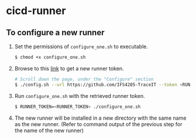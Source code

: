 # cicd-runner

## To configure a new runner 

1) Set the permissions of `configure_one.sh` to executable.
    ```bash
    $ chmod +x configure_one.sh
    ```

2) Browse to this [link](https://github.com/organizations/IFS4205-TraceIT/settings/actions/runners/new?arch=x64&os=linux) to get a new runner token.
    ```bash
    # Scroll down the page, under the "Configure" section
    $ ./config.sh --url https://github.com/IFS4205-TraceIT --token <RUNNER_TOKEN> # <--- Retrieve this last value
    ```

3) Run `configure_one.sh` with the retrieved runner token.
    ```bash
    $ RUNNER_TOKEN=<RUNNER_TOKEN> ./configure_one.sh
    ```

4) The new runner will be installed in a new directory with the same name as the new runner. (Refer to command output of the previous step for the name of the new runner)